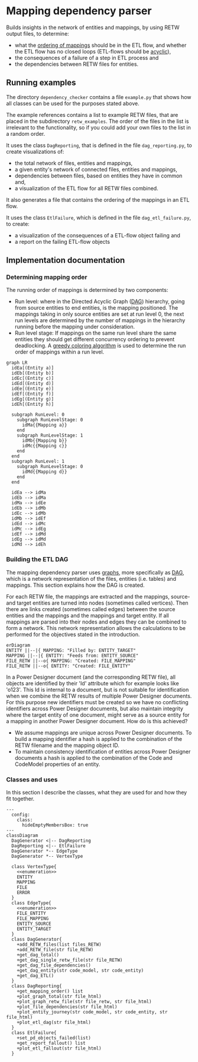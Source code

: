 # Mapping dependency parser

Builds insights in the network of entities and mappings, by using RETW output files, to determine:

* what the [ordering of mappings](#determining-mapping-order) should be in the ETL flow, and whether the ETL flow has no closed loops (ETL-flows should be [acyclic](https://en.wikipedia.org/wiki/Directed_acyclic_graph)),
* the consequences of a failure of a step in ETL process and
* the dependencies between RETW files for entities.

## Running examples

The directory ```dependency_checker``` contains a file ```example.py``` that shows how all classes can be used for the purposes stated above.

The example references contains a list to example RETW files, that are placed in the subdirectory ```retw_examples```. The order of the files in the list is irrelevant to the functionality, so if you could add your own files to the list in a random order.

It uses the class ```DagReporting```, that is defined in the file ```dag_reporting.py```, to create visualizations of:

* the total network of files, entities and mappings,
* a given entity's network of connected files, entities and mappings,
* dependencies between files, based on entities they have in common and,
* a visualization of the ETL flow for all RETW files combined.

It also generates a file that contains the ordering of the mappings in an ETL flow.

It uses the class ```EtlFailure```, which is defined in the file ```dag_etl_failure.py```, to create:

* a visualization of the consequences of a ETL-flow object failing and
* a report on the failing ETL-flow objects

## Implementation documentation

### Determining mapping order

The running order of mappings is determined by two components:

* Run level: where in the Directed Acyclic Graph ([DAG](https://en.wikipedia.org/wiki/Directed_acyclic_graph)) hierarchy, going from source entities to end entities, is the mapping positioned. The mappings taking in only source entities are set at run level 0, the next run levels are determined by the number of mappings in the hierarchy running before the mapping under consideration.
* Run level stage: If mappings on the same run level share the same entities they should get different concurrency ordering to prevent deadlocking. A [greedy coloring algorithm](https://www.youtube.com/watch?v=vGjsi8NIpSE) is used to determine the run order of mappings within a run level.

```mermaid
graph LR
  idEa[(Entity a)]
  idEb[(Entity b)]
  idEc[(Entity c)]
  idEd[(Entity d)]
  idEe[(Entity e)]
  idEf[(Entity f)]
  idEg[(Entity g)]
  idEh[(Entity h)]

  subgraph RunLevel: 0
    subgraph RunLevelStage: 0
      idMa{{Mapping a}}
    end
    subgraph RunLevelStage: 1
      idMb{{Mapping b}}
      idMc{{Mapping c}}
    end
  end
  subgraph RunLevel: 1
    subgraph RunLevelStage: 0
      idMd{{Mapping d}}
    end
  end

  idEa --> idMa
  idEb --> idMa
  idMa --> idEe
  idEb --> idMb
  idEc --> idMb
  idMb --> idEf
  idEd --> idMc
  idMc --> idEg
  idEf --> idMd
  idEg --> idMd
  idMd --> idEh
```

### Building the ETL DAG

The mapping dependency parser uses [graphs](https://en.wikipedia.org/wiki/Graph_(discrete_mathematics)), more specifically as [DAG](https://en.wikipedia.org/wiki/Directed_acyclic_graph), which is a network representation of the files, entities (i.e. tables) and mappings. This section explains how the DAG is created.

For each RETW file, the mappings are extracted and the mappings, source- and target entities are turned into nodes (sometimes called vertices). Then there are links created (sometimes called edges) between the source entities and the mappings and the mappings and target entity. If all mappings are parsed into their nodes and edges they can be combined to form a network. This network representation allows the calculations to be performed for the objectives stated in the introduction.

```mermaid
erDiagram
ENTITY ||--|{ MAPPING: "Filled by: ENTITY_TARGET"
MAPPING ||--|{ ENTITY: "Feeds from: ENTITY_SOURCE"
FILE_RETW ||--o{ MAPPING: "Created: FILE_MAPPING"
FILE_RETW ||--o{ ENTITY: "Created: FILE_ENTITY"
```

In a Power Designer document (and the corresponding RETW file), all objects are identified by their 'Id' attribute which for example looks like 'o123'. This Id is internal to a document, but is not suitable for identification when we combine the RETW results of multiple Power Designer documents. For this purpose new identifiers must be created so we have no conflicting identifiers across Power Designer documents, but also maintain integrity where the target entity of one document, might serve as a source entity for a mapping in another Power Designer document. How do is this achieved?

* We assume mappings are unique across Power Designer documents. To build a mapping identifier a hash is applied to the combination of the RETW filename and the mapping object ID.
* To maintain consistency identification of entities across Power Designer documents a hash is applied to the combination of the Code and CodeModel properties of an entity.

### Classes and uses

In this section I describe the classes, what they are used for and how they fit together.

```mermaid
---
  config:
    class:
      hideEmptyMembersBox: true
---
classDiagram
  DagGenerator <|-- DagReporting
  DagReporting <|-- EtlFailure
  DagGenerator *-- EdgeType
  DagGenerator *-- VertexType

  class VertexType{
    <<enumeration>>
    ENTITY
    MAPPING
    FILE
    ERROR
  }
  class EdgeType{
    <<enumeration>>
    FILE_ENTITY
    FILE_MAPPING
    ENTITY_SOURCE
    ENTITY_TARGET
  }
  class DagGenerator{
    +add_RETW_files(list files_RETW)
    +add_RETW_file(str file_RETW)
    +get_dag_total()
    +get_dag_single_retw_file(str file_RETW)
    +get_dag_file_dependencies()
    +get_dag_entity(str code_model, str code_entity)
    +get_dag_ETL()
  }
  class DagReporting{
    +get_mapping_order() list
    +plot_graph_total(str file_html)
    +plot_graph_retw_file(str file_retw, str file_html)
    +plot_file_dependencies(str file_html)
    +plot_entity_journey(str code_model, str code_entity, str file_html)
    +plot_etl_dag(str file_html)
  }
  class EtlFailure{
    +set_pd_objects_failed(list)
    +get_report_fallout() list
    +plot_etl_fallout(str file_html)
  }
```
